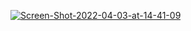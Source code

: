 <a href="https://ibb.co/0sf9pfC"><img src="https://i.ibb.co/sWF1pFK/Screen-Shot-2022-04-03-at-14-41-09.png" alt="Screen-Shot-2022-04-03-at-14-41-09" border="0"></a><br /><a target='_blank' href='https://imgbb.com/'></a><br />
